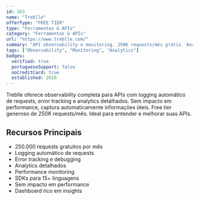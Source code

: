 ```yaml
---
id: 163
name: "Treblle"
offerType: "FREE TIER"
type: "Ferramentas & APIs"
category: "Ferramentas & APIs"
url: "https://www.treblle.com/"
summary: "API observability e monitoring. 250K requests/mês grátis. Analytics e insights detalhados."
tags: ["Observability", "Monitoring", "Analytics"]
badges:
  verified: true
  portugueseSupport: false
  noCreditCard: true
  established: 2020
---
```


Treblle oferece observability completa para APIs com logging automático de requests, error tracking e analytics detalhados. Sem impacto em performance, captura automaticamente informações úteis. Free tier generoso de 250K requests/mês. Ideal para entender e melhorar suas APIs.

## Recursos Principais

- 250.000 requests gratuitos por mês
- Logging automático de requests
- Error tracking e debugging
- Analytics detalhados
- Performance monitoring
- SDKs para 15+ linguagens
- Sem impacto em performance
- Dashboard rico em insights
